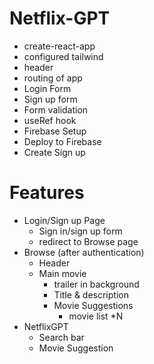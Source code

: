 # Netflix-GPT
- create-react-app
- configured tailwind
- header
- routing of app
- Login Form
- Sign up form
- Form validation
- useRef hook
- Firebase Setup
- Deploy to Firebase
- Create Sign up

# Features
- Login/Sign up Page
    - Sign in/sign up form
    - redirect to Browse page
- Browse (after authentication)
    - Header
    - Main movie
        - trailer in background
        - Title & description
        - Movie Suggestions
            - movie list *N
- NetflixGPT
    - Search bar
    - Movie Suggestion

